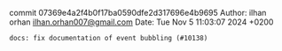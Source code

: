 commit 07369e4a2f4b0f17ba0590dfe2d317696e4b9695
Author: ilhan orhan <ilhan.orhan007@gmail.com>
Date:   Tue Nov 5 11:03:07 2024 +0200

    docs: fix documentation of event bubbling (#10138)
